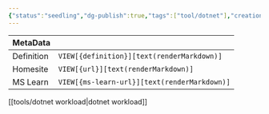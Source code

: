 ```yaml
---
{"status":"seedling","dg-publish":true,"tags":["tool/dotnet"],"creation_date":"2024-05-08 23:08","definition":"undefined","ms-learn-url":"undefined","url":"undefined","aliases":null,"permalink":"/tools/dotnet-cli/","dgPassFrontmatter":true}
---
```



| MetaData   |                                              |
| ---------- | -------------------------------------------- |
| Definition | `VIEW[{definition}][text(renderMarkdown)]`   |
| Homesite   | `VIEW[{url}][text(renderMarkdown)]`          |
| MS Learn   | `VIEW[{ms-learn-url}][text(renderMarkdown)]` |

[[tools/dotnet workload\|dotnet workload]]
